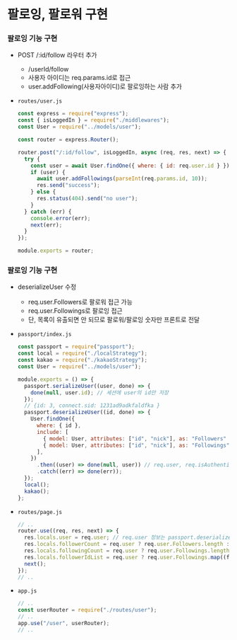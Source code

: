 ﻿# 팔로잉, 팔로워 구현

### 팔로잉 기능 구현

- POST /:id/follow 라우터 추가
  - /userId/follow
  - 사용자 아이디는 req.params.id로 접근
  - user.addFollowing(사용자아이디)로 팔로잉하는 사람 추가
- `routes/user.js`

  ```jsx
  const express = require("express");
  const { isLoggedIn } = require("./middlewares");
  const User = require("../models/user");

  const router = express.Router();

  router.post("/:id/follow", isLoggedIn, async (req, res, next) => {
    try {
      const user = await User.findOne({ where: { id: req.user.id } });
      if (user) {
        await user.addFollowings(parseInt(req.params.id, 10));
        res.send("success");
      } else {
        res.status(404).send("no user");
      }
    } catch (err) {
      console.error(err);
      next(err);
    }
  });

  module.exports = router;
  ```

### 팔로잉 기능 구현

- deserializeUser 수정
  - req.user.Followers로 팔로워 접근 가능
  - req.user.Followings로 팔로잉 접근
  - 단, 목록이 유출되면 안 되므로 팔로워/팔로잉 숫자만 프론트로 전달
- `passport/index.js`

  ```jsx
  const passport = require("passport");
  const local = require("./localStrategy");
  const kakao = require("./kakaoStrategy");
  const User = require("../models/user");

  module.exports = () => {
    passport.serializeUser((user, done) => {
      done(null, user.id); // 세션에 user의 id만 저장
    });
    // {id: 3, connect.sid: 1231ad9adkfaldfka }
    passport.deserializeUser((id, done) => {
      User.findOne({
        where: { id },
        include: [
          { model: User, attributes: ["id", "nick"], as: "Followers" },
          { model: User, attributes: ["id", "nick"], as: "Followings" },
        ],
      })
        .then((user) => done(null, user)) // req.user, req.isAuthenticated()
        .catch((err) => done(err));
    });
    local();
    kakao();
  };
  ```

- `routes/page.js`

  ```jsx
  // ..
  router.use((req, res, next) => {
    res.locals.user = req.user; // req.user 정보는 passport.deserializeUser에서 온다.
    res.locals.followerCount = req.user ? req.user.Followers.length : 0;
    res.locals.followingCount = req.user ? req.user.Followings.length : 0;
    res.locals.followerIdList = req.user ? req.user.Followings.map((f) => f.id) : [];
    next();
  });
  // ..
  ```

- `app.js`

  ```jsx
  // ..
  const userRouter = require("./routes/user");
  // ..
  app.use("/user", userRouter);
  // ..
  ```
